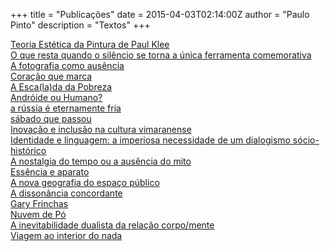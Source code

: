 +++
title = "Publicações"
date = 2015-04-03T02:14:00Z
author = "Paulo Pinto"
description = "Textos"
+++

[Teoria Estética da Pintura de Paul Klee](/textos/Estetica_Paul_Klee.pdf)
<br>
[O que resta quando o silêncio se torna a única ferramenta comemorativa](/textos/untitled_dorissalcedo.pdf)
<br>
[A fotografia como ausência](/textos/fotografia_ausencia.pdf)
<br>
[Coração que marca](/textos/coracao_que_marca.pdf)
<br>
[A Esca(la)da da Pobreza](/textos/A_Esca-la-da_da_Pobreza.pdf)
<br>
[Andróide ou Humano?](/textos/Androide_ou_Humano.pdf)
<br>
[a rússia é eternamente fria](/textos/a_russia_e_eternamente_fria.pdf)
<br>
[sábado que passou](/textos/como_habitualmente_ao_sabado.pdf)
<br>
[Inovação e inclusão na cultura vimaranense](/textos/Inovacao_e_inclusao_na_cultura_vimaranense.pdf)
<br>
[Identidade e linguagem: a imperiosa necessidade de um dialogismo sócio-histórico
](/textos/Identidade_e_linguagem-a_imperiosa_necessidade_de_um_dialogismo_socio-historico.pdf)
<br>
[A nostalgia do tempo ou a ausência do mito](/textos/a_nostalgia_do_tempo_ou_a_ausencia_do_mito.pdf)
<br>
[Essência e aparato](/textos/Essencia_e_aparato.pdf)
<br>
[A nova geografia do espaço público](/textos/nova_geografia_espaco_publico.pdf)
<br>
[A dissonância concordante](/textos/dissonancia_concordante.pdf)
<br>
[Gary Frinchas](/textos/Gary_Frinchas.pdf)
<br>
[Nuvem de Pó](/textos/nuvem_po.pdf)
<br>
[A inevitabilidade dualista da relação corpo/mente](/textos/inevitabilidade_dualista.pdf)
<br>
[Viagem ao interior do nada](/textos/viagem_interior_nada.pdf)